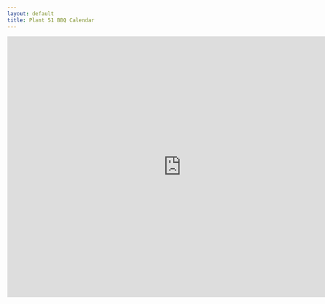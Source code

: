 ```yaml
---
layout: default
title: Plant 51 BBQ Calendar
---
```

<iframe src="http://www.google.com/calendar/embed?src=o3orcq2d3s2icuc4tp70gqr6ag%40group.calendar.google.com&ctz=America/Los_Angeles" style="border: 0" width="800" height="600" frameborder="0" scrolling="no"></iframe>

